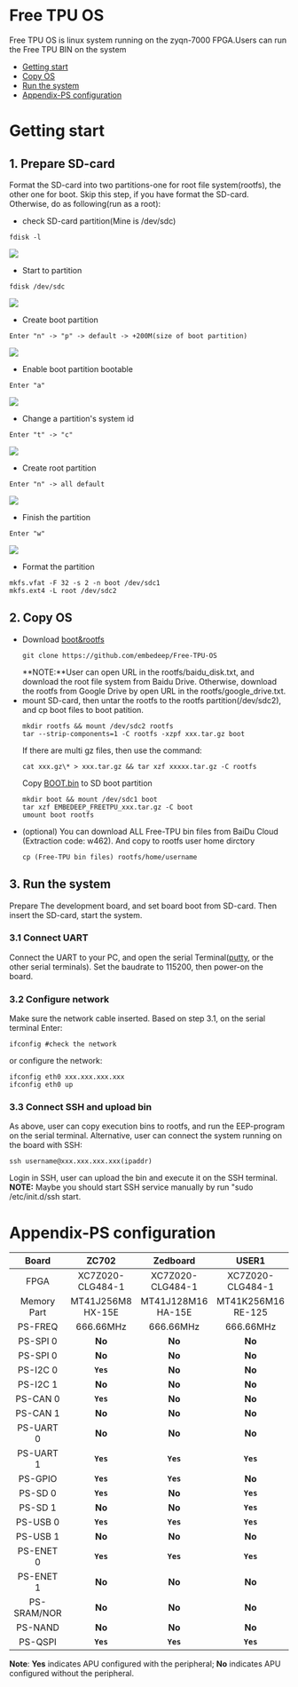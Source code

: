 # Free TPU OS  
Free TPU OS is linux system running on the zyqn-7000 FPGA.Users can run the Free TPU BIN on the system  
* [Getting start](#start)
* [Copy OS](#OS)
* [Run the system](#system)
* [Appendix-PS configuration](#appendix)

<a name="start"></a>

# Getting start

## 1. Prepare SD-card

Format the SD-card into two partitions-one for root file system(rootfs), the other one for boot. Skip this step, if you have format the SD-card. Otherwise, do as following(run as a root):  
* check SD-card partition(Mine is /dev/sdc)  
```
fdisk -l   
```  

![](https://github.com/embedeep/Free-TPU-OS/blob/master/images/fdisk_l.png)  
* Start to partition  
```
fdisk /dev/sdc    
```
![](https://github.com/embedeep/Free-TPU-OS/blob/master/images/fdisk_sdc.png)  
* Create boot partition  
```
Enter "n" -> "p" -> default -> +200M(size of boot partition)   
```
![](https://github.com/embedeep/Free-TPU-OS/blob/master/images/fdisk_bootn.png)
* Enable boot partition bootable  
```
Enter "a"
```    
![](https://github.com/embedeep/Free-TPU-OS/blob/master/images/fdisk_boota.png)  
* Change a partition's system id   
```
Enter "t" -> "c"
``` 
![](https://github.com/embedeep/Free-TPU-OS/blob/master/images/fdisk_boott.png) 
* Create root partition  
```
Enter "n" -> all default
```  
![](https://github.com/embedeep/Free-TPU-OS/blob/master/images/fdisk_rootfsn.png) 
* Finish the partition  
```
Enter "w"
```
![](https://github.com/embedeep/Free-TPU-OS/blob/master/images/fdisk_f.png)
* Format the partition  
```
mkfs.vfat -F 32 -s 2 -n boot /dev/sdc1
mkfs.ext4 -L root /dev/sdc2
```
<a name="OS"></a>

## 2. Copy OS

* Download [boot&rootfs](https://github.com/embedeep/Free-TPU-OS)  
    ```
    git clone https://github.com/embedeep/Free-TPU-OS
    ``` 
    **NOTE:**User can open URL in the rootfs/baidu_disk.txt, and download the root file system from Baidu Drive. Otherwise, download the rootfs from Google Drive by open URL in the rootfs/google_drive.txt.  
* mount SD-card, then untar the rootfs to the rootfs partition(/dev/sdc2), and cp boot files to boot patition.  
  ```
  mkdir rootfs && mount /dev/sdc2 rootfs   
  tar --strip-components=1 -C rootfs -xzpf xxx.tar.gz boot
  ```  
  If there are multi gz files, then use the command:   
  ```
  cat xxx.gz\* > xxx.tar.gz && tar xzf xxxxx.tar.gz -C rootfs 
  ```  
  Copy [BOOT.bin](https://github.com/embedeep/Free-TPU-OS/tree/master/BOOTbin) to SD boot partition  
  ```
  mkdir boot && mount /dev/sdc1 boot  
  tar xzf EMBEDEEP_FREETPU_xxx.tar.gz -C boot  
  umount boot rootfs
  ```
* (optional) You can download ALL Free-TPU bin files from BaiDu Cloud (Extraction code: w462). And copy to rootfs user home dirctory  
    ```
    cp (Free-TPU bin files) rootfs/home/username
    ```

<a name="system"></a>

## 3. Run the system

Prepare The development board, and set board boot from SD-card. Then insert the SD-card, start the system.  

### 3.1 Connect UART
Connect the UART to your PC, and open the serial Terminal([putty](https://www.chiark.greenend.org.uk/~sgtatham/putty/latest.html "Download putty"), or the other serial terminals). Set the baudrate to 115200, then power-on the board.
### 3.2 Configure network
Make sure the network cable inserted. Based on step 3.1, on the serial terminal Enter:  
```
ifconfig #check the network
```
or configure the network:  
```
ifconfig eth0 xxx.xxx.xxx.xxx 
ifconfig eth0 up
```

### 3.3 Connect SSH and upload bin  
As above, user can copy execution bins to rootfs, and run the EEP-program on the serial terminal. Alternative, user can connect the system running on the board with SSH:  
```
ssh username@xxx.xxx.xxx.xxx(ipaddr)
``` 
Login in SSH, user can upload the bin and execute it on the SSH terminal.  
**NOTE:** Maybe you should start SSH service manually by run "sudo /etc/init.d/ssh start.  

<a name="appendix"></a>

# Appendix-PS configuration     

Board|ZC702|Zedboard|USER1
:---:|:---:|:---:|:---:
FPGA|XC7Z020-CLG484-1|XC7Z020-CLG484-1|XC7Z020-CLG484-1
Memory Part|MT41J256M8 HX-15E|MT41J128M16 HA-15E|MT41K256M16 RE-125
PS-FREQ|666.66MHz|666.66MHz|666.66MHz
PS-SPI 0|**No**|**No**|**No**
PS-SPI 0|**No**|**No**|**No**
PS-I2C 0|**`Yes`**|**No**|**No**
PS-I2C 1|**No**|**No**|**No**
PS-CAN 0|**`Yes`**|**No**|**No**
PS-CAN 1|**No**|**No**|**No**
PS-UART 0|**No**|**No**|**No**
PS-UART 1|**`Yes`**|**`Yes`**|**`Yes`**
PS-GPIO|**`Yes`**|**`Yes`**|**No**
PS-SD 0|**`Yes`**|**No**|**`Yes`**
PS-SD 1|**No**|**No**|**`Yes`**
PS-USB 0|**`Yes`**|**`Yes`**|**`Yes`**
PS-USB 1|**No**|**No**|**No**
PS-ENET 0|**`Yes`**|**`Yes`**|**`Yes`**
PS-ENET 1|**No**|**No**|**No**
PS-SRAM/NOR|**No**|**No**|**No**
PS-NAND|**No**|**No**|**No**
PS-QSPI|**`Yes`**|**`Yes`**|**`Yes`**    

**Note**: **Yes** indicates APU configured with the peripheral; **No** indicates APU configured without the peripheral.